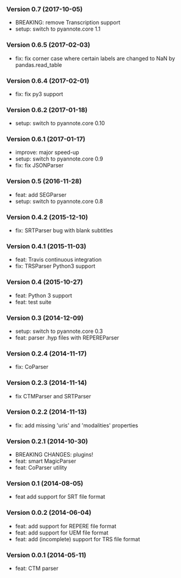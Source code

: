 ### Version 0.7 (2017-10-05)

  - BREAKING: remove Transcription support
  - setup: switch to pyannote.core 1.1

### Version 0.6.5 (2017-02-03)

  - fix: fix corner case where certain labels are changed to NaN by pandas.read_table

### Version 0.6.4 (2017-02-01)

  - fix: fix py3 support

### Version 0.6.2 (2017-01-18)

  - setup: switch to pyannote.core 0.10

### Version 0.6.1 (2017-01-17)

  - improve: major speed-up
  - setup: switch to pyannote.core 0.9
  - fix: fix JSONParser

### Version 0.5 (2016-11-28)

  - feat: add SEGParser
  - setup: switch to pyannote.core 0.8

### Version 0.4.2 (2015-12-10)

  - fix: SRTParser bug with blank subtitles

### Version 0.4.1 (2015-11-03)

  - feat: Travis continuous integration
  - fix: TRSParser Python3 support

### Version 0.4 (2015-10-27)

  - feat: Python 3 support
  - feat: test suite

### Version 0.3 (2014-12-09)

  - setup: switch to pyannote.core 0.3
  - feat: parser .hyp files with REPEREParser

### Version 0.2.4 (2014-11-17)

  - fix: CoParser

### Version 0.2.3 (2014-11-14)

  - fix CTMParser and SRTParser

### Version 0.2.2 (2014-11-13)

  - fix: add missing 'uris' and 'modalities' properties

### Version 0.2.1 (2014-10-30)

  - BREAKING CHANGES: plugins!
  - feat: smart MagicParser
  - feat: CoParser utility

### Version 0.1 (2014-08-05)

  - feat add support for SRT file format

### Version 0.0.2 (2014-06-04)

  - feat: add support for REPERE file format
  - feat: add support for UEM file format
  - feat: add (incomplete) support for TRS file format

### Version 0.0.1 (2014-05-11)

  - feat: CTM parser
